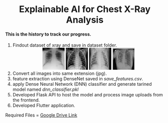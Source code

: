 # <center>Explainable AI for Chest X-Ray Analysis</center>
#### This is the history to track our progress.

1. Findout dataset of xray and save in dataset folder.
   <br>
    <center> 
    <img src="sample/cov.jpg" alt="placeholder" width="70" height="70"> 
    <img src="sample/nor.jpeg" alt="placeholder" width="70" height="70"> 
    <img src="sample/pnu.jpeg" alt="placeholder" width="70" height="70"> 
    <img src="sample/tub.png" alt="placeholder" width="70" height="70"> 
    </center>
3. Convert all images into same extension (jpg).
4. feature extraction using DenseNet saved in *save_features.csv*.
5. apply Dense Neural Network (DNN) classifier and generate tarined model named *dnn_classifier.pkl*
6. Developed Flask API to host the model and process image uploads from the frontend.
7. Developed Flutter application.


Required Files = [Google Drive Link](https://drive.google.com/drive/folders/1BbfmUoDlft2BvakvLJ5ndcyxdFIJBOtK?usp=sharing)
